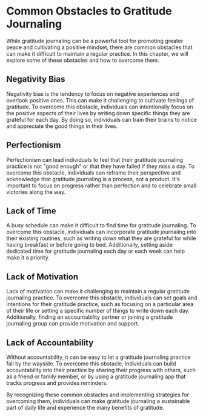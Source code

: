 Common Obstacles to Gratitude Journaling
==================================================================================================

While gratitude journaling can be a powerful tool for promoting greater peace and cultivating a positive mindset, there are common obstacles that can make it difficult to maintain a regular practice. In this chapter, we will explore some of these obstacles and how to overcome them.

Negativity Bias
---------------

Negativity bias is the tendency to focus on negative experiences and overlook positive ones. This can make it challenging to cultivate feelings of gratitude. To overcome this obstacle, individuals can intentionally focus on the positive aspects of their lives by writing down specific things they are grateful for each day. By doing so, individuals can train their brains to notice and appreciate the good things in their lives.

Perfectionism
-------------

Perfectionism can lead individuals to feel that their gratitude journaling practice is not "good enough" or that they have failed if they miss a day. To overcome this obstacle, individuals can reframe their perspective and acknowledge that gratitude journaling is a process, not a product. It's important to focus on progress rather than perfection and to celebrate small victories along the way.

Lack of Time
------------

A busy schedule can make it difficult to find time for gratitude journaling. To overcome this obstacle, individuals can incorporate gratitude journaling into their existing routines, such as writing down what they are grateful for while having breakfast or before going to bed. Additionally, setting aside dedicated time for gratitude journaling each day or each week can help make it a priority.

Lack of Motivation
------------------

Lack of motivation can make it challenging to maintain a regular gratitude journaling practice. To overcome this obstacle, individuals can set goals and intentions for their gratitude practice, such as focusing on a particular area of their life or setting a specific number of things to write down each day. Additionally, finding an accountability partner or joining a gratitude journaling group can provide motivation and support.

Lack of Accountability
----------------------

Without accountability, it can be easy to let a gratitude journaling practice fall by the wayside. To overcome this obstacle, individuals can build accountability into their practice by sharing their progress with others, such as a friend or family member, or by using a gratitude journaling app that tracks progress and provides reminders.

By recognizing these common obstacles and implementing strategies for overcoming them, individuals can make gratitude journaling a sustainable part of daily life and experience the many benefits of gratitude.
